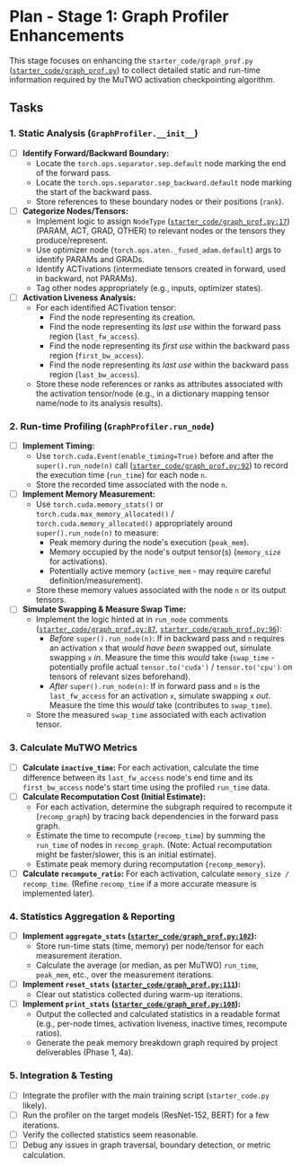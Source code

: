 # Plan - Stage 1: Graph Profiler Enhancements

This stage focuses on enhancing the `starter_code/graph_prof.py` ([`starter_code/graph_prof.py`](starter_code/graph_prof.py:1)) to collect detailed static and run-time information required by the MuTWO activation checkpointing algorithm.

## Tasks

### 1. Static Analysis (`GraphProfiler.__init__`)

*   [ ] **Identify Forward/Backward Boundary:**
    *   Locate the `torch.ops.separator.sep.default` node marking the end of the forward pass.
    *   Locate the `torch.ops.separator.sep_backward.default` node marking the start of the backward pass.
    *   Store references to these boundary nodes or their positions (`rank`).
*   [ ] **Categorize Nodes/Tensors:**
    *   Implement logic to assign `NodeType` ([`starter_code/graph_prof.py:17`](starter_code/graph_prof.py:17)) (PARAM, ACT, GRAD, OTHER) to relevant nodes or the tensors they produce/represent.
    *   Use optimizer node (`torch.ops.aten._fused_adam.default`) args to identify PARAMs and GRADs.
    *   Identify ACTivations (intermediate tensors created in forward, used in backward, not PARAMs).
    *   Tag other nodes appropriately (e.g., inputs, optimizer states).
*   [ ] **Activation Liveness Analysis:**
    *   For each identified ACTivation tensor:
        *   Find the node representing its creation.
        *   Find the node representing its *last use* within the forward pass region (`last_fw_access`).
        *   Find the node representing its *first use* within the backward pass region (`first_bw_access`).
        *   Find the node representing its *last use* within the backward pass region (`last_bw_access`).
    *   Store these node references or ranks as attributes associated with the activation tensor/node (e.g., in a dictionary mapping tensor name/node to its analysis results).

### 2. Run-time Profiling (`GraphProfiler.run_node`)

*   [ ] **Implement Timing:**
    *   Use `torch.cuda.Event(enable_timing=True)` before and after the `super().run_node(n)` call ([`starter_code/graph_prof.py:92`](starter_code/graph_prof.py:92)) to record the execution time (`run_time`) for each node `n`.
    *   Store the recorded time associated with the node `n`.
*   [ ] **Implement Memory Measurement:**
    *   Use `torch.cuda.memory_stats()` or `torch.cuda.max_memory_allocated()` / `torch.cuda.memory_allocated()` appropriately around `super().run_node(n)` to measure:
        *   Peak memory during the node's execution (`peak_mem`).
        *   Memory occupied by the node's output tensor(s) (`memory_size` for activations).
        *   Potentially active memory (`active_mem` - may require careful definition/measurement).
    *   Store these memory values associated with the node `n` or its output tensors.
*   [ ] **Simulate Swapping & Measure Swap Time:**
    *   Implement the logic hinted at in `run_node` comments ([`starter_code/graph_prof.py:87`](starter_code/graph_prof.py:87), [`starter_code/graph_prof.py:96`](starter_code/graph_prof.py:96)):
        *   *Before* `super().run_node(n)`: If in backward pass and `n` requires an activation `x` that *would have been* swapped out, simulate swapping `x` *in*. Measure the time this *would* take (`swap_time` - potentially profile actual `tensor.to('cuda')` / `tensor.to('cpu')` on tensors of relevant sizes beforehand).
        *   *After* `super().run_node(n)`: If in forward pass and `n` is the `last_fw_access` for an activation `x`, simulate swapping `x` *out*. Measure the time this *would* take (contributes to `swap_time`).
    *   Store the measured `swap_time` associated with each activation tensor.

### 3. Calculate MuTWO Metrics

*   [ ] **Calculate `inactive_time`:** For each activation, calculate the time difference between its `last_fw_access` node's end time and its `first_bw_access` node's start time using the profiled `run_time` data.
*   [ ] **Calculate Recomputation Cost (Initial Estimate):**
    *   For each activation, determine the subgraph required to recompute it (`recomp_graph`) by tracing back dependencies in the forward pass graph.
    *   Estimate the time to recompute (`recomp_time`) by summing the `run_time` of nodes in `recomp_graph`. (Note: Actual recomputation might be faster/slower, this is an initial estimate).
    *   Estimate peak memory during recomputation (`recomp_memory`).
*   [ ] **Calculate `recompute_ratio`:** For each activation, calculate `memory_size / recomp_time`. (Refine `recomp_time` if a more accurate measure is implemented later).

### 4. Statistics Aggregation & Reporting

*   [ ] **Implement `aggregate_stats` ([`starter_code/graph_prof.py:102`](starter_code/graph_prof.py:102)):**
    *   Store run-time stats (time, memory) per node/tensor for each measurement iteration.
    *   Calculate the average (or median, as per MuTWO) `run_time`, `peak_mem`, etc., over the measurement iterations.
*   [ ] **Implement `reset_stats` ([`starter_code/graph_prof.py:111`](starter_code/graph_prof.py:111)):**
    *   Clear out statistics collected during warm-up iterations.
*   [ ] **Implement `print_stats` ([`starter_code/graph_prof.py:108`](starter_code/graph_prof.py:108)):**
    *   Output the collected and calculated statistics in a readable format (e.g., per-node times, activation liveness, inactive times, recompute ratios).
    *   Generate the peak memory breakdown graph required by project deliverables (Phase 1, 4a).

### 5. Integration & Testing

*   [ ] Integrate the profiler with the main training script (`starter_code.py` likely).
*   [ ] Run the profiler on the target models (ResNet-152, BERT) for a few iterations.
*   [ ] Verify the collected statistics seem reasonable.
*   [ ] Debug any issues in graph traversal, boundary detection, or metric calculation.